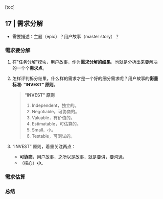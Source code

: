 [toc]

## 17 | 需求分解

-   需要描述：主题（epic）？用户故事（master story）？

### 需求要分解

1.  在"任务分解"模块，用户故事，作为**需求分解的结果**，也就是分拆出来要解决的一个个**需求点**。

2.  怎样评判拆分结果，什么样的需求才是一个好的细分需求呢？用户故事的**衡量标准: “INVEST” 原则**。

    >   **“INVEST” 原则**
    >
    >   
    >
    >   1.  Independent，独立的。
    >   2.  Negotiable，可协商的。
    >   3.  Valuable，有价值的。
    >   4.  Estimatable，可估算的。
    >   5.  Small，小。
    >   6.  Testable，可测试的。

3.  “INVEST” 原则，着重关注两点：

    -   **可协商**，用户故事，之所以是故事，就是要讲，要沟通。
    -   （核心）**小**。

### 需求估算

### 总结



